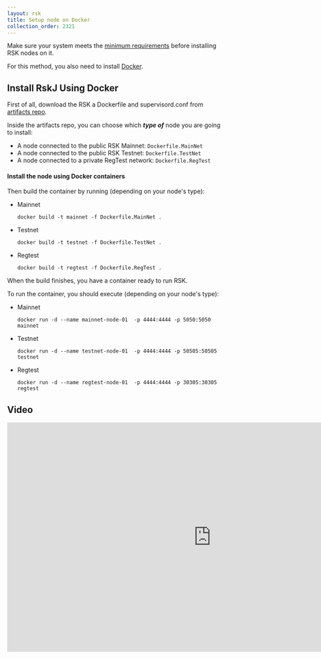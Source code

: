 ```yaml
---
layout: rsk
title: Setup node on Docker
collection_order: 2321
---
```


Make sure your system meets the [minimum requirements](../requirements/) before installing RSK nodes on it.

For this method, you also need to install [Docker](https://docs.docker.com/install/).

## Install RskJ Using Docker

First of all, download the RSK a Dockerfile and supervisord.conf from [artifacts repo](https://github.com/rsksmart/artifacts/tree/master/Dockerfiles/RSK-Node).

Inside the artifacts repo, you can choose which ***type of*** node you are going to install:

* A node connected to the public RSK Mainnet: `Dockerfile.MainNet`
* A node connected to the public RSK Testnet: `Dockerfile.TestNet`
* A node connected to a private RegTest network: `Dockerfile.RegTest`

#### Install the node using Docker containers

Then build the container by running (depending on your node's type):

* Mainnet
  ```
  docker build -t mainnet -f Dockerfile.MainNet .
  ```
* Testnet
  ```
  docker build -t testnet -f Dockerfile.TestNet .
  ```
* Regtest
  ```
  docker build -t regtest -f Dockerfile.RegTest .
  ```

When the build finishes, you have a container ready to run RSK.

To run the container, you should execute (depending on your node's type):

* Mainnet
  ```
  docker run -d --name mainnet-node-01  -p 4444:4444 -p 5050:5050 mainnet
  ```
* Testnet
  ```
  docker run -d --name testnet-node-01  -p 4444:4444 -p 50505:50505 testnet
  ```
* Regtest
  ```
  docker run -d --name regtest-node-01  -p 4444:4444 -p 30305:30305 regtest
  ```

## Video

<div class="video-container">
  <iframe width="949" height="534" src="https://www.youtube-nocookie.com/embed/c-YGtE3UIjE?cc_load_policy=1" frameborder="0" allow="accelerometer; autoplay; encrypted-media; gyroscope; picture-in-picture" allowfullscreen></iframe>
</div>
